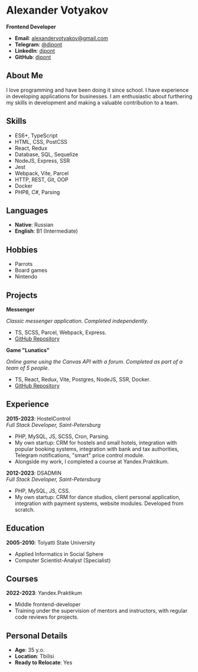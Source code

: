 # Alexander Votyakov

**Frontend Developer**

- **Email**: alexandervotyakov@gmail.com
- **Telegram**: [@djpont](https://t.me/djpont)
- **LinkedIn**: [djpont](https://www.linkedin.com/in/djpont)
- **GitHub**: [djpont](https://github.com/djpont)

## About Me

I love programming and have been doing it since school. I have experience in developing applications for businesses. I am enthusiastic about furthering my skills in development and making a valuable contribution to a team.

## Skills

- ES6+, TypeScript
- HTML, CSS, PostCSS
- React, Redux
- Database, SQL, Sequelize
- NodeJS, Express, SSR
- Jest
- Webpack, Vite, Parcel
- HTTP, REST, Git, OOP
- Docker
- PHP8, C#, Parsing

## Languages

- **Native**: Russian
- **English**: B1 (Intermediate)

## Hobbies

- Parrots
- Board games
- Nintendo

## Projects

**Messenger**

*Classic messenger application. Completed independently.*
- TS, SCSS, Parcel, Webpack, Express.
- [GitHub Repository](https://github.com/djpont/middle.messenger.praktikum.yandex)

**Game "Lunatics"**

*Online game using the Canvas API with a forum. Completed as part of a team of 5 people.*
- TS, React, Redux, Vite, Postgres, NodeJS, SSR, Docker.
- [GitHub Repository](https://github.com/Lunatics-yp/lunatics)
    
## Experience

**2015-2023**: HostelControl  
*Full Stack Developer, Saint-Petersburg*  
- PHP, MySQL, JS, SCSS, Cron, Parsing.  
- My own startup: CRM for hostels and small hotels, integration with popular booking systems, integration with bank and tax authorities, Telegram notifications, "smart" price control module.  
- Alongside my work, I completed a course at Yandex.Praktikum.

**2012-2023**: DSADMIN  
*Full Stack Developer, Saint-Petersburg*  
- PHP, MySQL, JS, CSS.  
- My own startup: CRM for dance studios, client personal application, integration with payment systems, website modules. Developed from scratch.

## Education

**2005-2010**: Tolyatti State University  
- Applied Informatics in Social Sphere  
- Computer Scientist-Analyst (Specialist)

## Courses

**2022-2023**: Yandex.Praktikum  
- Middle frontend-developer  
- Training under the supervision of mentors and instructors, with regular code reviews for projects.

## Personal Details

- **Age**: 35 y.o.
- **Location**: Tbilisi  
- **Ready to Relocate**: Yes

